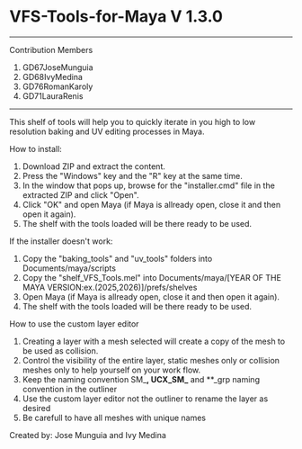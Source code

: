 # VFS-Tools-for-Maya V 1.3.0

---
Contribution Members 
1. GD67JoseMunguia
2. GD68IvyMedina
3. GD76RomanKaroly
4. GD71LauraRenis
---

This shelf of tools will help you to quickly iterate in you high to low resolution baking and UV editing processes in Maya.

How to install:

1. Download ZIP and extract the content.
2. Press the "Windows" key and the "R" key at the same time.
3. In the window that pops up, browse for the "installer.cmd" file in the extracted ZIP and click "Open".
4. Click "OK" and open Maya (if Maya is allready open, close it and then open it again).
5. The shelf with the tools loaded will be there ready to be used.

If the installer doesn't work:

1. Copy the "baking\_tools" and "uv\_tools" folders into Documents/maya/scripts
2. Copy the "shelf\_VFS\_Tools.mel" into Documents/maya/\[YEAR OF THE MAYA VERSION:ex.(2025,2026)]/prefs/shelves
3. Open Maya (if Maya is allready open, close it and then open it again).
4. The shelf with the tools loaded will be there ready to be used.

How to use the custom layer editor

1. Creating a layer with a mesh selected will create a copy of the mesh to be used as collision.
2. Control the visibility of the entire layer, static meshes only or collision meshes only to help yourself on your work flow.
3. Keep the naming convention SM\_**, UCX\_SM\_** and \*\*\_grp naming convention in the outliner
4. Use the custom layer editor not the outliner to rename the layer as desired
5. Be carefull to have all meshes with unique names

Created by: Jose Munguia and Ivy Medina

